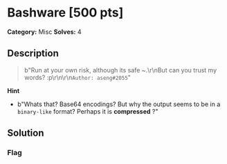 # Bashware [500 pts]

**Category:** Misc
**Solves:** 4

## Description
>b"Run at your own risk, although its safe ~.\r\nBut can you trust my words? :p\r\n\r\n`Author: aseng#2055`"

**Hint**
* b"Whats that? Base64 encodings? But why the output seems to be in a `binary-like` format? Perhaps it is **compressed** ?"

## Solution

### Flag


